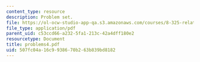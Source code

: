 ```yaml
---
content_type: resource
description: Problem set.
file: https://ol-ocw-studio-app-qa.s3.amazonaws.com/courses/8-325-relativistic-quantum-field-theory-iii-spring-2003/507fc04a16c9938670b263b839bd8182_problems4.pdf
file_type: application/pdf
parent_uid: c53ccd66-a232-5fa1-213c-42a4dff180e2
resourcetype: Document
title: problems4.pdf
uid: 507fc04a-16c9-9386-70b2-63b839bd8182
---
```

